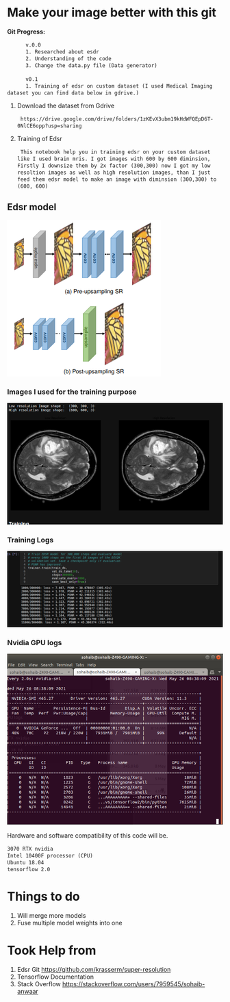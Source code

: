 # Make your image better with this git



**Git Progress:**
          
          v.0.0
          1. Researched about esdr
          2. Understanding of the code
          3. Change the data.py file (Data generator)
          
          v0.1
          1. Training of edsr on custom dataset (I used Medical Imaging dataset you can find data below in gdrive.)



1. Download the dataset from Gdrive

        https://drive.google.com/drive/folders/1zKEvX3ubm19kHdWFQEpD6T-0NlCE6opp?usp=sharing



2. Training of Edsr

        This notebook help you in training edsr on your custom dataset like I used brain mris. I got images with 600 by 600 diminsion, Firstly I downsize them by 2x factor (300,300) now I got my low resoltion images as well as high resolution images, than I just feed them edsr model to make an image with diminsion (300,300) to (600, 600)

## Edsr model 

![Image](docs/images/figure_1.png)

### Images I used for the training purpose

![Image](docs/images/brain_mri.png)


### Training Logs
![Image](docs/images/training_logs1.png)


### Nvidia GPU logs

![Image](docs/images/nvidia.png)



Hardware and software compatibility of this code will be.

    3070 RTX nvidia
    Intel 10400F processor (CPU)
    Ubuntu 18.04
    tensorflow 2.0



# Things to do

1. Will merge more models 
2. Fuse multiple model weights into one


# Took Help from 

1. Edsr Git https://github.com/krasserm/super-resolution
2. Tensorflow Documentation
3. Stack Overflow https://stackoverflow.com/users/7959545/sohaib-anwaar
